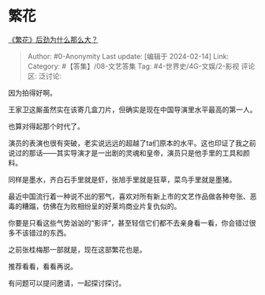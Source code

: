 # 繁花
[《繁花》后劲为什么那么大？](https://www.zhihu.com/question/637716021/answer/3395539020)

> Author: #0-Anonymity
> Last update: [编辑于 2024-02-14]
> Link:
> Category: #【答集】/08-文艺答集 
> Tag: #4-世界史/4G-文娱/2-影视 
> 评论区:
> 泛讨论:

因为拍得好啊。

王家卫这厮虽然实在该寄几盒刀片，但确实是现在中国导演里水平最高的第一人。

也算对得起那个时代了。

演员的表演也很有突破，老实说远远的超越了ta们原本的水平。这也印证了我之前说过的那话——其实导演才是一出剧的灵魂和皇帝，演员只是他手里的工具和颜料。

同样是墨水，齐白石手里就是虾，张旭手里就是狂草，菜鸟手里就是墨猪。

最近中国流行着一种说不出的邪气，喜欢对所有新上市的文艺作品做各种夸张、恶毒的糟蹋，仿佛在为败相纷呈的好莱坞商业片复仇似的。

你要是只看这些气势汹汹的“影评”，甚至轻信它们都不去亲身看一看，你会错过很多不该错过的东西。

之前张桂梅那一部就是，现在这部繁花也是。

推荐看看，看看再说。

有问题可以提问邀请，一起探讨探讨。